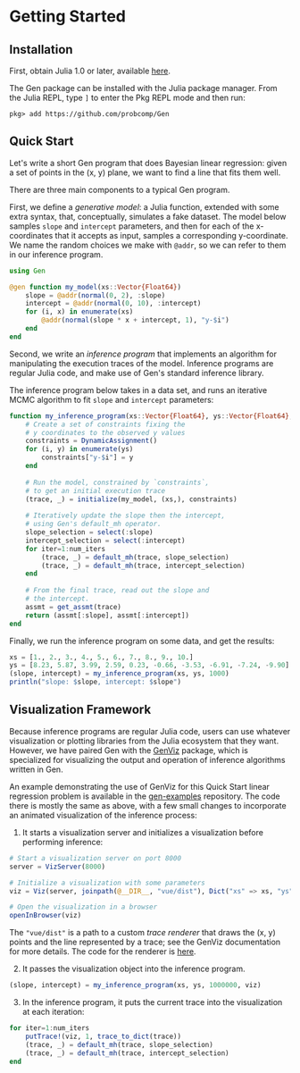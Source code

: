 # Getting Started

## Installation

First, obtain Julia 1.0 or later, available [here](https://julialang.org/downloads/).

The Gen package can be installed with the Julia package manager. From the Julia REPL, type `]` to enter the Pkg REPL mode and then run:
```
pkg> add https://github.com/probcomp/Gen
```

## Quick Start

Let's write a short Gen program that does Bayesian linear regression: given a set of points in the (x, y) plane, we want to find a line that fits them well.

There are three main components to a typical Gen program.

First, we define a _generative model_: a Julia function, extended with some extra syntax, that, conceptually, simulates a fake dataset. The model below samples `slope` and `intercept` parameters, and then for each of the x-coordinates that it accepts as input, samples a corresponding y-coordinate. We name the random choices we make with `@addr`, so we can refer to them in our inference program.

```julia
using Gen

@gen function my_model(xs::Vector{Float64})
    slope = @addr(normal(0, 2), :slope)
    intercept = @addr(normal(0, 10), :intercept)
    for (i, x) in enumerate(xs)
        @addr(normal(slope * x + intercept, 1), "y-$i")
    end
end
```

Second, we write an _inference program_ that implements an algorithm for manipulating the execution traces of the model.
Inference programs are regular Julia code, and make use of Gen's standard inference library.

The inference program below takes in a data set, and runs an iterative MCMC algorithm to fit `slope` and `intercept` parameters:

```julia
function my_inference_program(xs::Vector{Float64}, ys::Vector{Float64}, num_iters::Int)
    # Create a set of constraints fixing the 
    # y coordinates to the observed y values
    constraints = DynamicAssignment()
    for (i, y) in enumerate(ys)
        constraints["y-$i"] = y
    end
    
    # Run the model, constrained by `constraints`,
    # to get an initial execution trace
    (trace, _) = initialize(my_model, (xs,), constraints)
    
    # Iteratively update the slope then the intercept,
    # using Gen's default_mh operator.
    slope_selection = select(:slope)
    intercept_selection = select(:intercept)
    for iter=1:num_iters
        (trace, _) = default_mh(trace, slope_selection)
        (trace, _) = default_mh(trace, intercept_selection)
    end
    
    # From the final trace, read out the slope and
    # the intercept.
    assmt = get_assmt(trace)
    return (assmt[:slope], assmt[:intercept])
end
```

Finally, we run the inference program on some data, and get the results:

```julia
xs = [1., 2., 3., 4., 5., 6., 7., 8., 9., 10.]
ys = [8.23, 5.87, 3.99, 2.59, 0.23, -0.66, -3.53, -6.91, -7.24, -9.90]
(slope, intercept) = my_inference_program(xs, ys, 1000)
println("slope: $slope, intercept: $slope")
```

## Visualization Framework

Because inference programs are regular Julia code, users can use whatever visualization or plotting libraries from the Julia ecosystem that they want.
However, we have paired Gen with the [GenViz](https://github.com/probcomp/GenViz) package, which is specialized for visualizing the output and operation of inference algorithms written in Gen.

An example demonstrating the use of GenViz for this Quick Start linear regression problem is available in the [gen-examples](https://github.com/probcomp/gen-examples) repository. The code there is mostly the same as above, with a few small changes to incorporate an animated visualization of the inference process:

1. It starts a visualization server and initializes a visualization before performing inference:
```julia
# Start a visualization server on port 8000
server = VizServer(8000)

# Initialize a visualization with some parameters
viz = Viz(server, joinpath(@__DIR__, "vue/dist"), Dict("xs" => xs, "ys" => ys, "num" => length(xs), "xlim" => [minimum(xs), maximum(xs)], "ylim" => [minimum(ys), maximum(ys)]))

# Open the visualization in a browser
openInBrowser(viz)
```

The `"vue/dist"` is a path to a custom _trace renderer_ that draws the (x, y) points and the line represented by a trace; see the GenViz documentation for more details. The code for the renderer is [here](https://github.com/probcomp/gen-examples/blob/master/quickstart/vue/src/components/Trace.vue).

2. It passes the visualization object into the inference program.
```julia
(slope, intercept) = my_inference_program(xs, ys, 1000000, viz)
```

3. In the inference program, it puts the current trace into the visualization at each iteration:
```julia
for iter=1:num_iters
    putTrace!(viz, 1, trace_to_dict(trace))
    (trace, _) = default_mh(trace, slope_selection)
    (trace, _) = default_mh(trace, intercept_selection)
end
```
